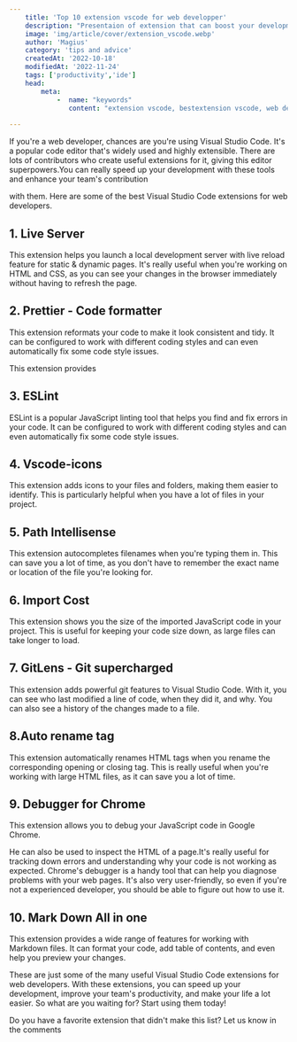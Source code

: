 ```yaml
---
    title: 'Top 10 extension vscode for web developper'
    description: "Presentaion of extension that can boost your development experience with you editor"
    image: 'img/article/cover/extension_vscode.webp'
    author: 'Magius'
    category: 'tips and advice'
    createdAt: '2022-10-18'
    modifiedAt: '2022-11-24'
    tags: ['productivity','ide']
    head:
        meta: 
            -  name: "keywords"
               content: "extension vscode, bestextension vscode, web dev, ide"
            
---
```


If you're a web developer, chances are you're using Visual Studio Code. It's a popular code editor that's widely used and highly extensible. There are lots of contributors who create useful extensions for it, giving this editor superpowers.You can really speed up your development with these tools and enhance your team's contribution

with them. Here are some of the best Visual Studio Code extensions for web developers.

## **1. Live Server**

This extension helps you launch a local development server with live reload feature for static & dynamic pages. It's really useful when you're working on HTML and CSS, as you can see your changes in the browser immediately without having to refresh the page.

## **2. Prettier - Code formatter**

This extension reformats your code to make it look consistent and tidy. It can be configured to work with different coding styles and can even automatically fix some code style issues.

This extension provides

## **3. ESLint**

ESLint is a popular JavaScript linting tool that helps you find and fix errors in your code. It can be configured to work with different coding styles and can even automatically fix some code style issues.

## **4. Vscode-icons**

This extension adds icons to your files and folders, making them easier to identify. This is particularly helpful when you have a lot of files in your project.

## **5. Path Intellisense**

This extension autocompletes filenames when you're typing them in. This can save you a lot of time, as you don't have to remember the exact name or location of the file you're looking for.

## **6. Import Cost**

This extension shows you the size of the imported JavaScript code in your project. This is useful for keeping your code size down, as large files can take longer to load.

## **7. GitLens - Git supercharged**

This extension adds powerful git features to Visual Studio Code. With it, you can see who last modified a line of code, when they did it, and why. You can also see a history of the changes made to a file.

## **8.Auto rename tag**

This extension automatically renames HTML tags when you rename the corresponding opening or closing tag. This is really useful when you're working with large HTML files, as it can save you a lot of time.

## **9. Debugger for Chrome**

This extension allows you to debug your JavaScript code in Google Chrome.

He can also be used to inspect the HTML of a page.It's really useful for tracking down errors and understanding why your code is not working as expected. Chrome's debugger is a handy tool that can help you diagnose problems with your web pages. It's also very user-friendly, so even if you're not a experienced developer, you should be able to figure out how to use it.

## **10. Mark Down All in one**

This extension provides a wide range of features for working with Markdown files. It can format your code, add table of contents, and even help you preview your changes.

These are just some of the many useful Visual Studio Code extensions for web developers. With these extensions, you can speed up your development, improve your team's productivity, and make your life a lot easier. So what are you waiting for? Start using them today!

Do you have a favorite extension that didn't make this list? Let us know in the comments